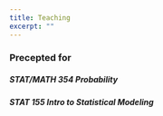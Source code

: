 ```yaml
---
title: Teaching
excerpt: ""
---
```

### Precepted for
##### STAT/MATH 354 Probability
##### STAT 155 Intro to Statistical Modeling
